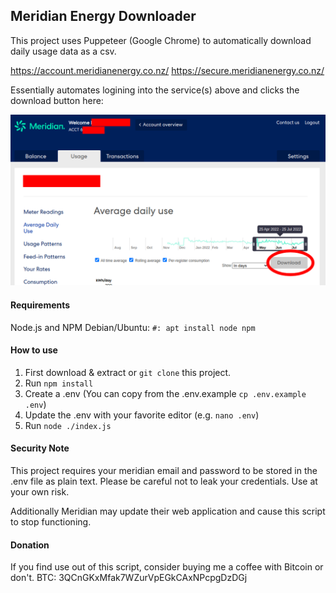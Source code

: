 ## Meridian Energy Downloader

This project uses Puppeteer (Google Chrome) to automatically download daily usage data as a csv.

https://account.meridianenergy.co.nz/
https://secure.meridianenergy.co.nz/

Essentially automates logining into the service(s) above and clicks the download button here:

![](doc-screenshot.png)

#### Requirements

Node.js and NPM
Debian/Ubuntu: `#: apt install node npm`

#### How to use

1. First download & extract or `git clone` this project.
2. Run `npm install`
3. Create a .env (You can copy from the .env.example `cp .env.example .env`)
4. Update the .env with your favorite editor (e.g. `nano .env`)
5. Run `node ./index.js`

#### Security Note

This project requires your meridian email and password to be stored in the .env file as plain text.
Please be careful not to leak your credentials. Use at your own risk.

Additionally Meridian may update their web application and cause this script to stop functioning.

#### Donation

If you find use out of this script, consider buying me a coffee with Bitcoin or don't.
BTC: 3QCnGKxMfak7WZurVpEGkCAxNPcpgDzDGj